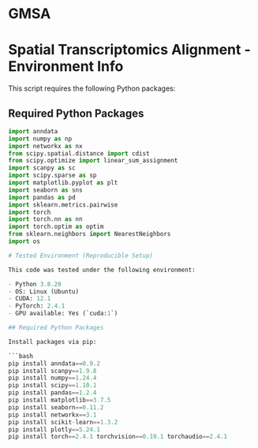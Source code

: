 # GMSA
# Spatial Transcriptomics Alignment - Environment Info

This script requires the following Python packages:

## Required Python Packages

```python
import anndata
import numpy as np
import networkx as nx
from scipy.spatial.distance import cdist
from scipy.optimize import linear_sum_assignment
import scanpy as sc
import scipy.sparse as sp
import matplotlib.pyplot as plt
import seaborn as sns
import pandas as pd
import sklearn.metrics.pairwise
import torch
import torch.nn as nn
import torch.optim as optim
from sklearn.neighbors import NearestNeighbors
import os

# Tested Environment (Reproducible Setup)

This code was tested under the following environment:

- Python 3.8.20
- OS: Linux (Ubuntu)
- CUDA: 12.1
- PyTorch: 2.4.1
- GPU available: Yes (`cuda:1`)

## Required Python Packages

Install packages via pip:

```bash
pip install anndata==0.9.2
pip install scanpy==1.9.8
pip install numpy==1.24.4
pip install scipy==1.10.1
pip install pandas==1.2.4
pip install matplotlib==3.7.5
pip install seaborn==0.11.2
pip install networkx==3.1
pip install scikit-learn==1.3.2
pip install plotly==5.24.1
pip install torch==2.4.1 torchvision==0.19.1 torchaudio==2.4.1

